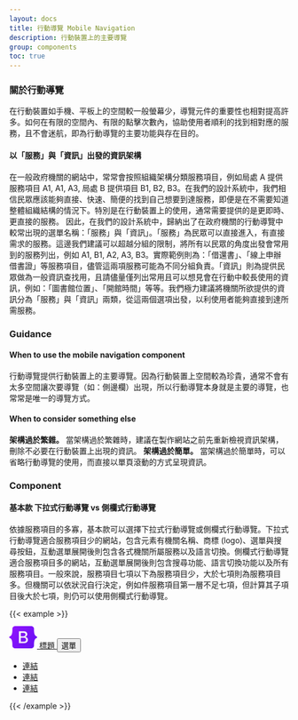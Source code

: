 ```yaml
---
layout: docs
title: 行動導覽 Mobile Navigation
description: 行動裝置上的主要導覽
group: components
toc: true
---
```


### 關於行動導覽

在行動裝置如手機、平板上的空間較一般螢幕少，導覽元件的重要性也相對提高許多。如何在有限的空間內、有限的點擊次數內，協助使用者順利的找到相對應的服務，且不會迷航，即為行動導覽的主要功能與存在目的。

#### 以「服務」與「資訊」出發的資訊架構

在一般政府機關的網站中，常常會按照組織架構分類服務項目，例如局處 A 提供服務項目 A1, A1, A3, 局處 B 提供項目 B1, B2, B3。在我們的設計系統中，我們相信民眾應該能夠直接、快速、簡便的找到自己想要到達服務，即便是在不需要知道整體組織結構的情況下。特別是在行動裝置上的使用，通常需要提供的是更即時、更直接的服務。
因此，在我們的設計系統中，歸納出了在政府機關的行動導覽中較常出現的選單名稱：「服務」與「資訊」。「服務」為民眾可以直接進入，有直接需求的服務。這邊我們建議可以超越分組的限制，將所有以民眾的角度出發會常用到的服務列出，例如 A1, B1, A2, A3, B3。實際範例則為：「借還書」、「線上申辦借書證」等服務項目，儘管這兩項服務可能為不同分組負責。「資訊」則為提供民眾做為一般資訊查找用，且請儘量僅列出常用且可以想見會在行動中較長使用的資訊，例如：「圖書館位置」、「開館時間」等等。我們極力建議將機關所欲提供的資訊分為「服務」與「資訊」兩類，從這兩個選項出發，以利使用者能夠直接到達所需服務。

### Guidance

#### When to use the mobile navigation component

行動導覽提供行動裝置上的主要導覽。因為行動裝置上空間較為珍貴，通常不會有太多空間讓次要導覽（如：側邊欄）出現，所以行動導覽本身就是主要的導覽，也常常是唯一的導覽方式。

#### When to consider something else

**架構過於繁雜。** 當架構過於繁雜時，建議在製作網站之前先重新檢視資訊架構，刪除不必要在行動裝置上出現的資訊。
**架構過於簡單。** 當架構過於簡單時，可以省略行動導覽的使用，而直接以單頁滾動的方式呈現資訊。

### Component

#### 基本款 下拉式行動導覽 vs 側欄式行動導覽

依據服務項目的多寡，基本款可以選擇下拉式行動導覽或側欄式行動導覽。下拉式行動導覽適合服務項目少的網站，包含元素有機關名稱、商標 (logo)、選單與搜尋按鈕，互動選單展開後則包含各式機關所屬服務以及語言切換。側欄式行動導覽適合服務項目多的網站，互動選單展開後則包含搜尋功能、語言切換功能以及所有服務項目。一般來說，服務項目七項以下為服務項目少，大於七項則為服務項目多。但機關可以依狀況自行決定，例如件服務項目第一層不足七項，但計算其子項目後大於七項，則仍可以使用側欄式行動導覽。

{{< example >}}

<nav class="navbar bg-light">
  <a class="navbar-brand" href="#">
    <img src="/docs/5.1/assets/brand/bootstrap-logo.svg" alt="" width="50" height="40" class="d-inline-block">
    標題
  </a>
  <button class="navbar-toggler" type="button" data-bs-toggle="collapse" data-bs-target="#navbar1" aria-controls="navbar1" aria-expanded="false" aria-label="Toggle navigation">
    <i class="bi bi-list menu-icon"></i>選單
  </button>
  <div class="collapse navbar-collapse" id="navbar1">
  <div class="container-fluid">
    <ul class="navbar-nav ms-auto mb-2 mb-lg-0">
      <li class="nav-item">
        <a class="nav-link" aria-current="page" href="#">連結</a>
      </li>
      <li class="nav-item">
        <a class="nav-link" href="#">連結</a>
      </li>
      <li class="nav-item">
        <a class="nav-link" href="#">連結</a>
      </li>
    </ul>
    </div>
  </div>
</nav>
{{< /example >}}

